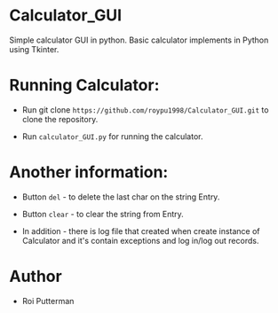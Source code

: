 # Calculator_GUI
Simple calculator GUI in python.
Basic calculator implements in Python using Tkinter.

# Running Calculator:
* Run git clone `https://github.com/roypu1998/Calculator_GUI.git` to clone the repository.

* Run `calculator_GUI.py` for running the calculator.

# Another information:
* Button `del` - to delete the last char on the string Entry.

* Button `clear` - to clear the string from Entry.

* In addition - there is log file that created when create instance of Calculator and it's contain exceptions and log in/log out records.

# Author
* Roi Putterman
